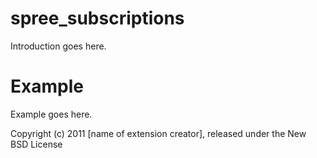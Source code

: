 spree_subscriptions
================

Introduction goes here.


Example
=======

Example goes here.


Copyright (c) 2011 [name of extension creator], released under the New BSD License
